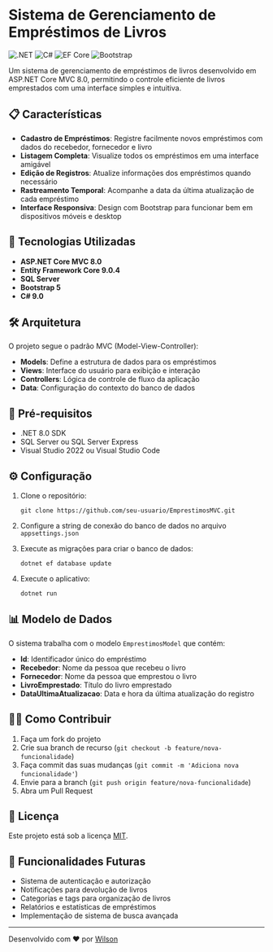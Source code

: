 # Sistema de Gerenciamento de Empréstimos de Livros

![.NET](https://img.shields.io/badge/.NET-8.0-5C2D91)
![C#](https://img.shields.io/badge/C%23-9.0-239120)
![EF Core](https://img.shields.io/badge/Entity_Framework_Core-9.0.4-purple)
![Bootstrap](https://img.shields.io/badge/Bootstrap-5-7952B3)

Um sistema de gerenciamento de empréstimos de livros desenvolvido em ASP.NET Core MVC 8.0, permitindo o controle eficiente de livros emprestados com uma interface simples e intuitiva.

## 📋 Características

- **Cadastro de Empréstimos**: Registre facilmente novos empréstimos com dados do recebedor, fornecedor e livro
- **Listagem Completa**: Visualize todos os empréstimos em uma interface amigável
- **Edição de Registros**: Atualize informações dos empréstimos quando necessário
- **Rastreamento Temporal**: Acompanhe a data da última atualização de cada empréstimo
- **Interface Responsiva**: Design com Bootstrap para funcionar bem em dispositivos móveis e desktop

## 🚀 Tecnologias Utilizadas

- **ASP.NET Core MVC 8.0**
- **Entity Framework Core 9.0.4**
- **SQL Server**
- **Bootstrap 5**
- **C# 9.0**

## 🛠️ Arquitetura

O projeto segue o padrão MVC (Model-View-Controller):

- **Models**: Define a estrutura de dados para os empréstimos
- **Views**: Interface do usuário para exibição e interação
- **Controllers**: Lógica de controle de fluxo da aplicação
- **Data**: Configuração do contexto do banco de dados

## 🔧 Pré-requisitos

- .NET 8.0 SDK
- SQL Server ou SQL Server Express
- Visual Studio 2022 ou Visual Studio Code

## ⚙️ Configuração

1. Clone o repositório:
   ```
   git clone https://github.com/seu-usuario/EmprestimosMVC.git
   ```

2. Configure a string de conexão do banco de dados no arquivo `appsettings.json`

3. Execute as migrações para criar o banco de dados:
   ```
   dotnet ef database update
   ```

4. Execute o aplicativo:
   ```
   dotnet run
   ```

## 📊 Modelo de Dados

O sistema trabalha com o modelo `EmprestimosModel` que contém:

- **Id**: Identificador único do empréstimo
- **Recebedor**: Nome da pessoa que recebeu o livro
- **Fornecedor**: Nome da pessoa que emprestou o livro
- **LivroEmprestado**: Título do livro emprestado
- **DataUltimaAtualizacao**: Data e hora da última atualização do registro

## 👨‍💻 Como Contribuir

1. Faça um fork do projeto
2. Crie sua branch de recurso (`git checkout -b feature/nova-funcionalidade`)
3. Faça commit das suas mudanças (`git commit -m 'Adiciona nova funcionalidade'`)
4. Envie para a branch (`git push origin feature/nova-funcionalidade`)
5. Abra um Pull Request

## 📝 Licença

Este projeto está sob a licença [MIT](LICENSE).

## 🔮 Funcionalidades Futuras

- Sistema de autenticação e autorização
- Notificações para devolução de livros
- Categorias e tags para organização de livros
- Relatórios e estatísticas de empréstimos
- Implementação de sistema de busca avançada

---

Desenvolvido com ❤️ por [Wilson](https://github.com/Wssfilho)